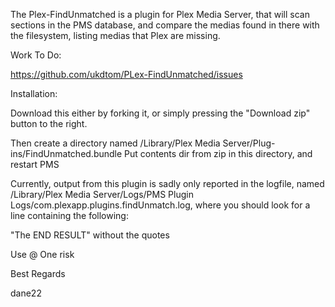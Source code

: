 The Plex-FindUnmatched is a plugin for Plex Media Server, that will scan sections in the PMS database, and compare the medias found in there with the filesystem, listing medias that Plex are missing.


Work To Do:

https://github.com/ukdtom/PLex-FindUnmatched/issues

Installation:

Download this either by forking it, or simply pressing the "Download zip" button to the right.

Then create a directory named <PMS Root Dir>/Library/Plex Media Server/Plug-ins/FindUnmatched.bundle
Put contents dir from zip in this directory, and restart PMS

Currently, output from this plugin is sadly only reported in the logfile, named <PMS Root Dir>/Library/Plex Media Server/Logs/PMS Plugin Logs/com.plexapp.plugins.findUnmatch.log, where you should look for a line containing the following:

"The END RESULT" without the quotes

Use @ One risk

Best Regards

dane22

